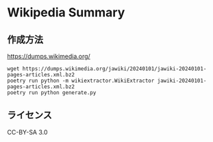 # Wikipedia Summary
## 作成方法
https://dumps.wikimedia.org/

```
wget https://dumps.wikimedia.org/jawiki/20240101/jawiki-20240101-pages-articles.xml.bz2
poetry run python -m wikiextractor.WikiExtractor jawiki-20240101-pages-articles.xml.bz2
poetry run python generate.py
```

## ライセンス
CC-BY-SA 3.0
